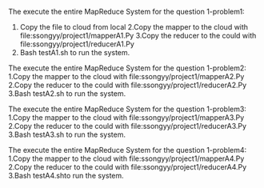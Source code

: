 The execute the entire MapReduce System for the question 1-problem1:
1. Copy the file to cloud from local 
2.Copy the mapper to the cloud with file:ssongyy/project1/mapperA1.Py
3.Copy the reducer to the could with file:ssongyy/project1/reducerA1.Py
4. Bash testA1.sh to run the system. 

The execute the entire MapReduce System for the question 1-problem2:
1.Copy the mapper to the cloud with file:ssongyy/project1/mapperA2.Py
2.Copy the reducer to the could with file:ssongyy/project1/reducerA2.Py
3.Bash testA2.sh to run the system.

The execute the entire MapReduce System for the question 1-problem3:
1.Copy the mapper to the cloud with file:ssongyy/project1/mapperA3.Py
2.Copy the reducer to the could with file:ssongyy/project1/reducerA3.Py
3.Bash testA3.sh to run the system.

The execute the entire MapReduce System for the question 1-problem4:
1.Copy the mapper to the cloud with file:ssongyy/project1/mapperA4.Py
2.Copy the reducer to the could with file:ssongyy/project1/reducerA4.Py
3.Bash testA4.shto run the system.

